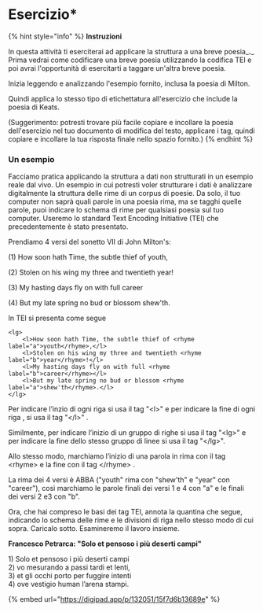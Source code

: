 # Esercizio\*

{% hint style="info" %}
**Instruzioni**

In questa attività ti eserciterai ad applicare la struttura a una breve poesia_**.**_ Prima vedrai come codificare una breve poesia utilizzando la codifica TEI e poi avrai l'opportunità di esercitarti a taggare un'altra breve poesia.

Inizia leggendo e analizzando l'esempio fornito, inclusa la poesia di Milton.

Quindi applica lo stesso tipo di etichettatura all'esercizio che include la poesia di Keats.

(Suggerimento: potresti trovare più facile copiare e incollare la poesia dell'esercizio nel tuo documento di modifica del testo, applicare i tag, quindi copiare e incollare la tua risposta finale nello spazio fornito.)
{% endhint %}

### Un esempio&#x20;

Facciamo pratica applicando la struttura a dati non strutturati in un esempio reale dal vivo. Un esempio in cui potresti voler strutturare i dati è analizzare digitalmente la struttura delle rime di un corpus di poesie. Da solo, il tuo computer non saprà quali parole in una poesia rima, ma se tagghi quelle parole, puoi indicare lo schema di rime per qualsiasi poesia sul tuo computer. Useremo lo standard Text Encoding Initiative (TEI) che precedentemente è stato presentato.

Prendiamo 4 versi del sonetto VII di John Milton's:

(1) How soon hath Time, the subtle thief of youth,&#x20;

(2) Stolen on his wing my three and twentieth year!&#x20;

(3) My hasting days fly on with full career&#x20;

(4) But my late spring no bud or blossom shew'th.

In TEI si presenta come segue

```
<lg>
    <l>How soon hath Time, the subtle thief of <rhyme label="a">youth</rhyme>,</l>
    <l>Stolen on his wing my three and twentieth <rhyme label="b">year</rhyme>!</l>
    <l>My hasting days fly on with full <rhyme label="b">career</rhyme></l>
    <l>But my late spring no bud or blossom <rhyme label="a">shew'th</rhyme>.</l>
</lg>
```

Per indicare l’inzio di ogni riga  si usa il tag  "\<l>" e per indicare la fine di ogni riga , si usa il tag        "\</l>" .

Similmente, per  indicare l’inizio di un gruppo di righe si usa  il tag  "\<lg>" e per indicare la fine dello stesso gruppo di linee si usa il tag  "\</lg>".

Allo stesso modo, marchiamo l’inizio di una parola in rima con il tag \<rhyme> e la fine con il tag \</rhyme> .

La rima dei 4 versi è ABBA ("youth" rima con  "shew'th" e "year" con "career"), così marchiamo le parole finali dei versi  1 e 4 con "a"  e le finali dei versi  2 e3 con  "b".&#x20;

Ora, che hai compreso le basi dei tag TEI, annota la  quantina che segue, indicando lo schema delle rime e le divisioni di riga nello stesso modo di cui sopra. Caricalo sotto. Esamineremo il lavoro insieme.

**Francesco Petrarca: "Solo et pensoso i più deserti campi"**

1\) Solo et pensoso i più deserti campi\
2\) vo mesurando a passi tardi et lenti,\
3\) et gli occhi porto per fuggire intenti\
4\) ove vestigio human l’arena stampi.

{% embed url="https://digipad.app/p/132051/15f7d6b13689e" %}

